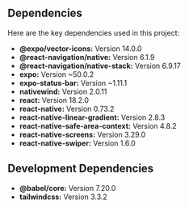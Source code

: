 ## Dependencies

Here are the key dependencies used in this project:

- **@expo/vector-icons:** Version 14.0.0
- **@react-navigation/native:** Version 6.1.9
- **@react-navigation/native-stack:** Version 6.9.17
- **expo:** Version ~50.0.2
- **expo-status-bar:** Version ~1.11.1
- **nativewind:** Version 2.0.11
- **react:** Version 18.2.0
- **react-native:** Version 0.73.2
- **react-native-linear-gradient:** Version 2.8.3
- **react-native-safe-area-context:** Version 4.8.2
- **react-native-screens:** Version 3.29.0
- **react-native-swiper:** Version 1.6.0

## Development Dependencies

- **@babel/core:** Version 7.20.0
- **tailwindcss:** Version 3.3.2
